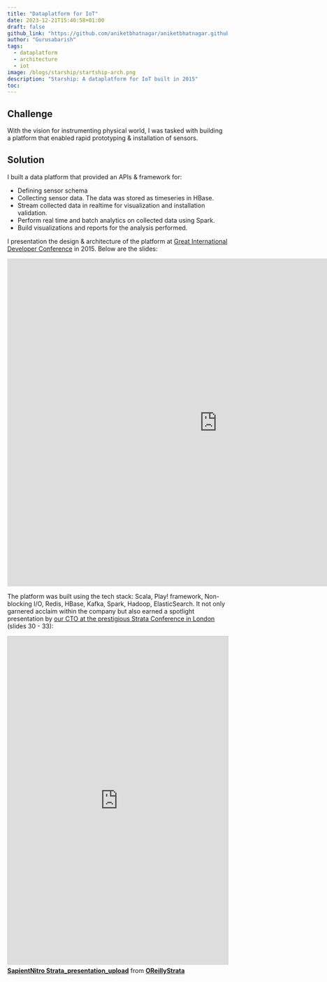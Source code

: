 ```yaml
---
title: "Dataplatform for IoT"
date: 2023-12-21T15:40:58+01:00
draft: false
github_link: "https://github.com/aniketbhatnagar/aniketbhatnagar.github.io"
author: "Gurusabarish"
tags:
  - dataplatform
  - architecture
  - iot
image: /blogs/starship/startship-arch.png
description: "Starship: A dataplatform for IoT built in 2015"
toc: 
---
```


## Challenge
With the vision for instrumenting physical world, I was tasked with building a platform that enabled rapid prototyping & installation of sensors. 

## Solution
I built a data platform that provided an APIs & framework for:
- Defining sensor schema
- Collecting sensor data. The data was stored as timeseries in HBase.
- Stream collected data in realtime for visualization and installation validation. 
- Perform real time and batch analytics on collected data using Spark.
- Build visualizations and reports for the analysis performed.

I presentation the design & architecture of the platform at [Great International Developer Conference](https://developersummit.com/) in 2015. Below are the slides:  
<div class="embed-responsive embed-responsive-16by9">
    <iframe src="https://docs.google.com/presentation/d/e/2PACX-1vToDoaKbfiq4Tmv20Z-gCimghJg-R75PZTt-occRDc43yTGSAzZZbe5ZfJhzPA38A/embed?start=false&loop=false&delayms=3000" frameborder="0" width="960" height="749" allowfullscreen="true" mozallowfullscreen="true" webkitallowfullscreen="true"></iframe>
</div>

The platform was built using the tech stack: Scala, Play! framework, Non-blocking I/O, Redis, HBase, Kafka, Spark, Hadoop, ElasticSearch.
It not only garnered acclaim within the company but also earned a spotlight presentation by [our CTO at the prestigious Strata Conference in London](https://www.slideshare.net/OReillyStrata/sapientnitro-stratapresentationupload) (slides 30 - 33):
<div class="embed-responsive embed-responsive-16by9">
    <iframe src="https://www.slideshare.net/slideshow/embed_code/key/iLAmtvyKaSRRw?startSlide=31" width="960" height="749" frameborder="0" marginwidth="0" marginheight="0" scrolling="no" style="border:1px solid #CCC; border-width:1px; margin-bottom:5px;max-width: 100%;" allowfullscreen></iframe><div style="margin-bottom:5px"><strong><a href="https://www.slideshare.net/OReillyStrata/sapientnitro-stratapresentationupload" title="SapientNitro Strata_presentation_upload" target="_blank">SapientNitro Strata_presentation_upload</a></strong> from <strong><a href="https://www.slideshare.net/OReillyStrata" target="_blank">OReillyStrata</a></strong></div>
</div>